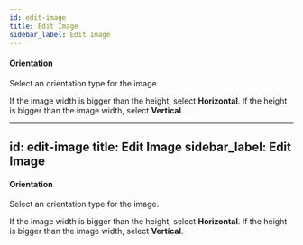 ```yaml
---
id: edit-image
title: Edit Image
sidebar_label: Edit Image
---
```

#### Orientation
Select an orientation type for the image. 

If the image width is bigger than the height, select <b>Horizontal</b>. If the height is bigger than the image width, select <b>Vertical</b>.

---
id: edit-image
title: Edit Image
sidebar_label: Edit Image
---
#### Orientation
Select an orientation type for the image. 

If the image width is bigger than the height, select <b>Horizontal</b>. If the height is bigger than the image width, select <b>Vertical</b>.

